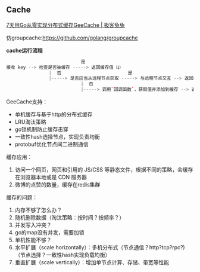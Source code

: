## Cache
[7天用Go从零实现分布式缓存GeeCache | 极客兔兔](https://geektutu.com/post/geecache.html)

仿groupcache:https://github.com/golang/groupcache

**cache运行流程**

```cpp
                            是
接收 key --> 检查是否被缓存 -----> 返回缓存值 ⑴
                |  否                         是
                |-----> 是否应当从远程节点获取 -----> 与远程节点交互 --> 返回缓存值 ⑵
                            |  否
                            |-----> 调用`回调函数`，获取值并添加到缓存 --> 返回缓存值 ⑶

```

GeeCache支持：
- 单机缓存与基于http的分布式缓存
- LRU淘汰策略
- go锁机制防止缓存击穿
- 一致性hash选择节点，实现负责均衡
- protobuf优化节点间二进制通信

缓存应用：
1. 访问一个网页，网页和引用的 JS/CSS 等静态文件，根据不同的策略，会缓存在浏览器本地或是 CDN 服务器
2. 微博的点赞的数量，缓存在redis集群

缓存的问题：
1. 内存不够了怎么办？
  1. 随机删除数据（淘汰策略：按时间？按频率？）
2. 并发写入冲突？
  1. go的map没有并发，需要加锁
3. 单机性能不够？
  1. 水平扩展（scale horizontally）：多机分布式（节点通信？http?tcp?rpc?)（节点选择？一致性hash实现负载均衡）
  2. 垂直扩展（scale vertically）：增加单节点计算、存储、带宽等性能
